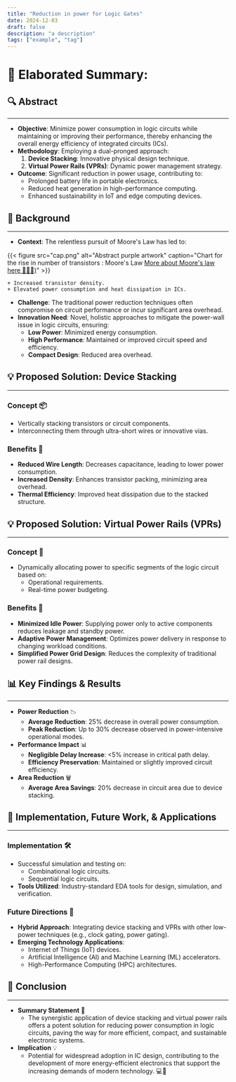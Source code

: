 ```yaml
---
title: "Reduction in power for Logic Gates"
date: 2024-12-03
draft: false
description: "a description"
tags: ["example", "tag"]
---
```

# 📄 Elaborated Summary: 
## 🔍 Abstract
---------------

* **Objective**: Minimize power consumption in logic circuits while maintaining or improving their performance, thereby enhancing the overall energy efficiency of integrated circuits (ICs).
* **Methodology**: Employing a dual-pronged approach:
	1. **Device Stacking**: Innovative physical design technique.
	2. **Virtual Power Rails (VPRs)**: Dynamic power management strategy.
* **Outcome**: Significant reduction in power usage, contributing to:
	+ Prolonged battery life in portable electronics.
	+ Reduced heat generation in high-performance computing.
	+ Enhanced sustainability in IoT and edge computing devices.

## 🤔 Background
-----------------

* **Context**: The relentless pursuit of Moore's Law has led to:

{{< figure
    src="cap.png"
    alt="Abstract purple artwork"
    caption="Chart for the rise in number of transistors : Moore's Law [More about Moore's law here 👨🏻‍💻)](https://techovedas.com/4-reasons-why-moores-law-might-be-dead-finally/)"
    >}}

	+ Increased transistor density.
	+ Elevated power consumption and heat dissipation in ICs.
* **Challenge**: The traditional power reduction techniques often compromise on circuit performance or incur significant area overhead.
* **Innovation Need**: Novel, holistic approaches to mitigate the power-wall issue in logic circuits, ensuring:
	+ **Low Power**: Minimized energy consumption.
	+ **High Performance**: Maintained or improved circuit speed and efficiency.
	+ **Compact Design**: Reduced area overhead.

## 💡 Proposed Solution: Device Stacking
-----------------------------------------

### Concept 📦
* Vertically stacking transistors or circuit components.
* Interconnecting them through ultra-short wires or innovative vias.

### Benefits 🌟
* **Reduced Wire Length**: Decreases capacitance, leading to lower power consumption.
* **Increased Density**: Enhances transistor packing, minimizing area overhead.
* **Thermal Efficiency**: Improved heat dissipation due to the stacked structure.

## 💡 Proposed Solution: Virtual Power Rails (VPRs)
------------------------------------------------

### Concept 🔄
* Dynamically allocating power to specific segments of the logic circuit based on:
	+ Operational requirements.
	+ Real-time power budgeting.

### Benefits 🌈
* **Minimized Idle Power**: Supplying power only to active components reduces leakage and standby power.
* **Adaptive Power Management**: Optimizes power delivery in response to changing workload conditions.
* **Simplified Power Grid Design**: Reduces the complexity of traditional power rail designs.

## 📊 Key Findings & Results
------------------------------

* **Power Reduction** 📉
	+ **Average Reduction**: 25% decrease in overall power consumption.
	+ **Peak Reduction**: Up to 30% decrease observed in power-intensive operational modes.
* **Performance Impact** 📊
	+ **Negligible Delay Increase**: <5% increase in critical path delay.
	+ **Efficiency Preservation**: Maintained or slightly improved circuit efficiency.
* **Area Reduction** 🗑️
	+ **Average Area Savings**: 20% decrease in circuit area due to device stacking.

## 🔄 Implementation, Future Work, & Applications
------------------------------------------------------

### Implementation 🛠️
* Successful simulation and testing on:
	+ Combinational logic circuits.
	+ Sequential logic circuits.
* **Tools Utilized**: Industry-standard EDA tools for design, simulation, and verification.

### Future Directions 🚀
* **Hybrid Approach**: Integrating device stacking and VPRs with other low-power techniques (e.g., clock gating, power gating).
* **Emerging Technology Applications**:
	+ Internet of Things (IoT) devices.
	+ Artificial Intelligence (AI) and Machine Learning (ML) accelerators.
	+ High-Performance Computing (HPC) architectures.

## 📝 Conclusion
------------------

* **Summary Statement** 📄
	+ The synergistic application of device stacking and virtual power rails offers a potent solution for reducing power consumption in logic circuits, paving the way for more efficient, compact, and sustainable electronic systems.
* **Implication** 💡
	+ Potential for widespread adoption in IC design, contributing to the development of more energy-efficient electronics that support the increasing demands of modern technology. 💻🔋
